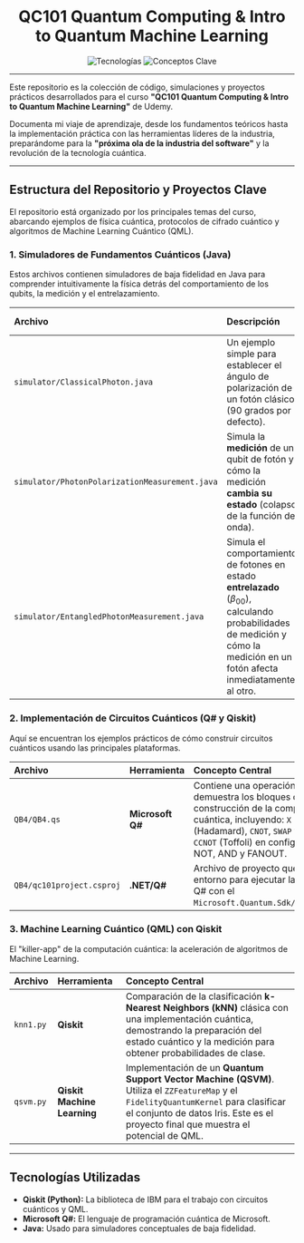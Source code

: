 <div align="center">
  <h1> QC101 Quantum Computing & Intro to Quantum Machine Learning </h1>
 
  <img src="https://img.shields.io/badge/Tecnologías-Qiskit%20|%20Q%23%20|%20Java-5C2D91?style=for-the-badge&logo=qiskit&logoColor=white" alt="Tecnologías">
  <img src="https://img.shields.io/badge/Conceptos-Superposición%20|%20Entrelazamiento%20|%20QML-A51890?style=for-the-badge" alt="Conceptos Clave">
</div>

---

Este repositorio es la colección de código, simulaciones y proyectos prácticos desarrollados para el curso **"QC101 Quantum Computing & Intro to Quantum Machine Learning"** de Udemy.

Documenta mi viaje de aprendizaje, desde los fundamentos teóricos hasta la implementación práctica con las herramientas líderes de la industria, preparándome para la **"próxima ola de la industria del software"** y la revolución de la tecnología cuántica.

---

##  Estructura del Repositorio y Proyectos Clave

El repositorio está organizado por los principales temas del curso, abarcando ejemplos de física cuántica, protocolos de cifrado cuántico y algoritmos de Machine Learning Cuántico (QML).

### 1. Simuladores de Fundamentos Cuánticos (Java)

Estos archivos contienen simuladores de baja fidelidad en Java para comprender intuitivamente la física detrás del comportamiento de los qubits, la medición y el entrelazamiento.

| Archivo | Descripción | Concepto Central |
| :--- | :--- | :--- |
| `simulator/ClassicalPhoton.java` | Un ejemplo simple para establecer el ángulo de polarización de un fotón clásico (90 grados por defecto). | Representación clásica de un fotón (antes del qubit). |
| `simulator/PhotonPolarizationMeasurement.java` | Simula la **medición** de un qubit de fotón y cómo la medición **cambia su estado** (colapso de la función de onda). | **Medición de Qubit** y **Colapso Cuántico**. |
| `simulator/EntangledPhotonMeasurement.java` | Simula el comportamiento de fotones en estado **entrelazado** ($\beta_{00}$), calculando probabilidades de medición y cómo la medición en un fotón afecta inmediatamente al otro. | **Entrelazamiento Cuántico** y sus efectos en la probabilidad. |

### 2. Implementación de Circuitos Cuánticos (Q\# y Qiskit)

Aquí se encuentran los ejemplos prácticos de cómo construir circuitos cuánticos usando las principales plataformas.

| Archivo | Herramienta | Concepto Central |
| :--- | :--- | :--- |
| `QB4/QB4.qs` | **Microsoft Q\#** | Contiene una operación `QB4Run` que demuestra los bloques de construcción de la computación cuántica, incluyendo: `X` (NOT), `H` (Hadamard), `CNOT`, `SWAP` y la compuerta `CCNOT` (Toffoli) en configuraciones de NOT, AND y FANOUT. |
| `QB4/qc101project.csproj` | **.NET/Q\#** | Archivo de proyecto que configura el entorno para ejecutar las operaciones Q\# con el `Microsoft.Quantum.Sdk/0.12.20072031`. |

### 3. Machine Learning Cuántico (QML) con Qiskit

El "killer-app" de la computación cuántica: la aceleración de algoritmos de Machine Learning.

| Archivo | Herramienta | Concepto Central |
| :--- | :--- | :--- |
| `knn1.py` | **Qiskit** | Comparación de la clasificación **k-Nearest Neighbors (kNN)** clásica con una implementación cuántica, demostrando la preparación del estado cuántico y la medición para obtener probabilidades de clase. |
| `qsvm.py` | **Qiskit Machine Learning** | Implementación de un **Quantum Support Vector Machine (QSVM)**. Utiliza el `ZZFeatureMap` y el `FidelityQuantumKernel` para clasificar el conjunto de datos Iris. Este es el proyecto final que muestra el potencial de QML. |

---

##  Tecnologías Utilizadas

* **Qiskit (Python):** La biblioteca de IBM para el trabajo con circuitos cuánticos y QML.
* **Microsoft Q\#:** El lenguaje de programación cuántica de Microsoft.
* **Java:** Usado para simuladores conceptuales de baja fidelidad.
